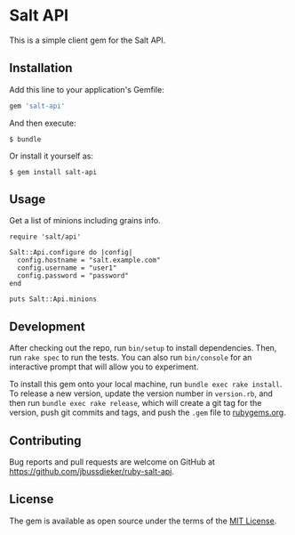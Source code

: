 # Salt API

This is a simple client gem for the Salt API.

## Installation

Add this line to your application's Gemfile:

```ruby
gem 'salt-api'
```

And then execute:

    $ bundle

Or install it yourself as:

    $ gem install salt-api

## Usage

Get a list of minions including grains info.

```
require 'salt/api'

Salt::Api.configure do |config|
  config.hostname = "salt.example.com"
  config.username = "user1"
  config.password = "password"
end

puts Salt::Api.minions
```

## Development

After checking out the repo, run `bin/setup` to install dependencies. Then, run `rake spec` to run the tests. You can also run `bin/console` for an interactive prompt that will allow you to experiment.

To install this gem onto your local machine, run `bundle exec rake install`. To release a new version, update the version number in `version.rb`, and then run `bundle exec rake release`, which will create a git tag for the version, push git commits and tags, and push the `.gem` file to [rubygems.org](https://rubygems.org).

## Contributing

Bug reports and pull requests are welcome on GitHub at https://github.com/jbussdieker/ruby-salt-api.


## License

The gem is available as open source under the terms of the [MIT License](http://opensource.org/licenses/MIT).

